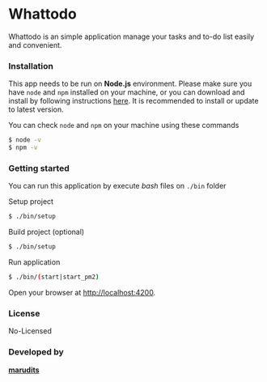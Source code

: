 # Whattodo

Whattodo is an simple application manage your tasks and to-do list easily and convenient.

### Installation

This app needs to be run on **Node.js** environment. Please make sure you have `node` and `npm` installed on your machine, or you can download and install by following instructions [here](https://docs.npmjs.com/downloading-and-installing-node-js-and-npm). It is recommended to install or update to latest version.

You can check `node` and `npm` on your machine using these commands

```sh
$ node -v
$ npm -v
```

### Getting started

You can run this application by execute *bash* files on `./bin` folder

Setup project
```sh
$ ./bin/setup
```

Build project (optional)
```sh
$ ./bin/setup
```

Run application
```sh
$ ./bin/(start|start_pm2)
```

Open your browser at [http://localhost:4200](http://localhost:4200).

### License
No-Licensed

### Developed by
[**marudits**](mailto:marudits@gmail.com)